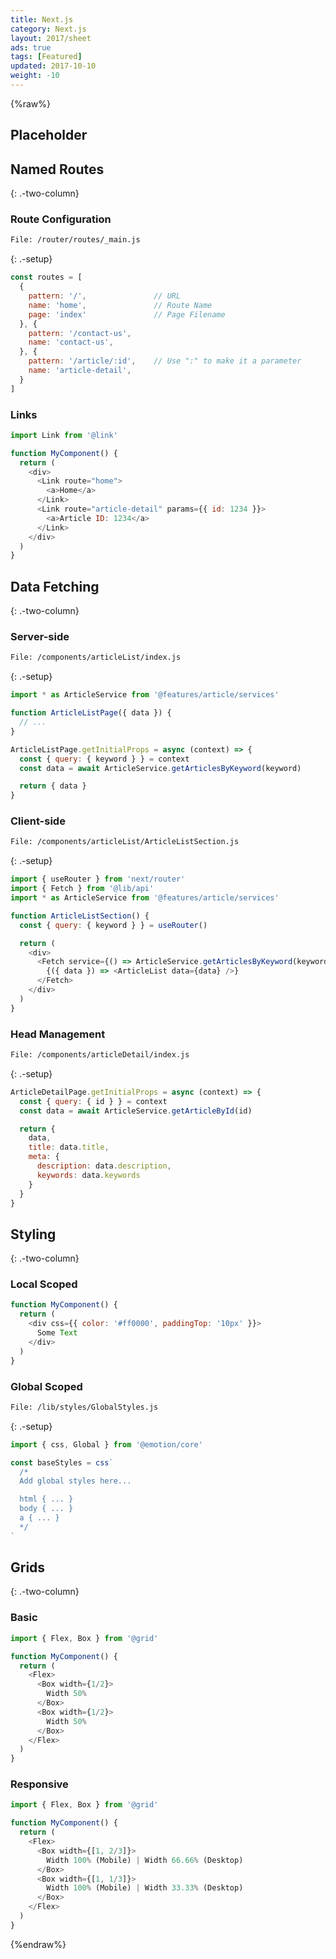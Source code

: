 ```yaml
---
title: Next.js
category: Next.js
layout: 2017/sheet
ads: true
tags: [Featured]
updated: 2017-10-10
weight: -10
---
```


{%raw%}

## Placeholder

## Named Routes

{: .-two-column}

### Route Configuration

```bash
File: /router/routes/_main.js
```
{: .-setup}

```js
const routes = [
  {
    pattern: '/',               // URL
    name: 'home',               // Route Name
    page: 'index'               // Page Filename
  }, {
    pattern: '/contact-us',
    name: 'contact-us',
  }, {
    pattern: '/article/:id',    // Use ":" to make it a parameter
    name: 'article-detail',
  }
]
```


### Links

```js
import Link from '@link'

function MyComponent() {
  return (
    <div>
      <Link route="home">
        <a>Home</a>
      </Link>
      <Link route="article-detail" params={{ id: 1234 }}>
        <a>Article ID: 1234</a>
      </Link>
    </div>
  )
}
```


## Data Fetching

{: .-two-column}

### Server-side

```bash
File: /components/articleList/index.js
```
{: .-setup}

```js
import * as ArticleService from '@features/article/services'

function ArticleListPage({ data }) {
  // ...
}

ArticleListPage.getInitialProps = async (context) => {
  const { query: { keyword } } = context
  const data = await ArticleService.getArticlesByKeyword(keyword)

  return { data }
}
```

### Client-side

```bash
File: /components/articleList/ArticleListSection.js
```
{: .-setup}

```js
import { useRouter } from 'next/router'
import { Fetch } from '@lib/api'
import * as ArticleService from '@features/article/services'

function ArticleListSection() {
  const { query: { keyword } } = useRouter()

  return (
    <div>
      <Fetch service={() => ArticleService.getArticlesByKeyword(keyword)}>
        {({ data }) => <ArticleList data={data} />}
      </Fetch>
    </div>
  )
}
```

### Head Management

```bash
File: /components/articleDetail/index.js
```
{: .-setup}

```js
ArticleDetailPage.getInitialProps = async (context) => {
  const { query: { id } } = context
  const data = await ArticleService.getArticleById(id)

  return { 
    data,
    title: data.title,
    meta: {
      description: data.description,
      keywords: data.keywords
    }
  }
}
```


## Styling
{: .-two-column}

### Local Scoped
```js
function MyComponent() {
  return (
    <div css={{ color: '#ff0000', paddingTop: '10px' }}>
      Some Text
    </div>
  )
}
```

### Global Scoped

```bash
File: /lib/styles/GlobalStyles.js
```
{: .-setup}

```js
import { css, Global } from '@emotion/core'

const baseStyles = css`
  /* 
  Add global styles here... 

  html { ... }
  body { ... }
  a { ... }
  */
`
```

## Grids
{: .-two-column}

### Basic

```js
import { Flex, Box } from '@grid'

function MyComponent() {
  return (
    <Flex>
      <Box width={1/2}>
        Width 50%
      </Box>
      <Box width={1/2}>
        Width 50%
      </Box>
    </Flex>
  )
}
```

### Responsive

```js
import { Flex, Box } from '@grid'

function MyComponent() {
  return (
    <Flex>
      <Box width={[1, 2/3]}>
        Width 100% (Mobile) | Width 66.66% (Desktop)
      </Box>
      <Box width={[1, 1/3]}>
        Width 100% (Mobile) | Width 33.33% (Desktop)
      </Box>
    </Flex>
  )
}
```

{%endraw%}
